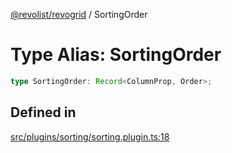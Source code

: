 [@revolist/revogrid](README.md) / SortingOrder

# Type Alias: SortingOrder

```ts
type SortingOrder: Record<ColumnProp, Order>;
```

## Defined in

[src/plugins/sorting/sorting.plugin.ts:18](https://github.com/revolist/revogrid/blob/ec98f5e49749ad8581a7f9ebef8e2f6167a106af/src/plugins/sorting/sorting.plugin.ts#L18)
